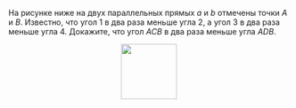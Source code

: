 На рисунке ниже на двух параллельных прямых $a$ и $b$ отмечены точки $A$ и $B$. Известно, что угол 1 в два раза меньше угла 2, а угол 3 в два раза меньше угла 4. Докажите, что угол $ACB$ в два раза меньше угла $ADB$.  
<p align="center"><img src="http:&&matol.kz&images&15&gzho2018-750-1.png" height="100"></p>